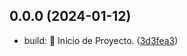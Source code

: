 ## 0.0.0 (2024-01-12)

-   build: :tada: Inicio de Proyecto. ([3d3fea3](https://github.com/DanloisTovar/app-heroes/commit/3d3fea3))
